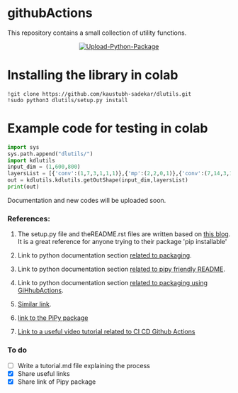 # githubActions

This repository contains a small collection of utility functions.

<p align="center">
  <a href="https://github.com/kaustubh-sadekar/githubActions/actions?query=workflow%3AUpload Python Package"><img alt="Upload-Python-Package" src="https://github.com/kaustubh-sadekar/githubActions/workflows/Upload Python Package/badge.svg"></a>
</p>

# Installing the library in colab
```shell
!git clone https://github.com/kaustubh-sadekar/dlutils.git
!sudo python3 dlutils/setup.py install
```

# Example code for testing in colab
```python
import sys
sys.path.append("dlutils/")
import kdlutils
input_dim = (1,600,800)
layersList = [{'conv':(1,7,3,1,1,1)},{'mp':(2,2,0,1)},{'conv':(7,14,3,1,1,1)},{'mp':(2,2,0,1)},{'conv':(14,30,3,1,1,1)},{'mp':(2,2,0,1)}]
out = kdlutils.kdlutils.getOutShape(input_dim,layersList)
print(out)
```
Documentation and new codes will be uploaded soon.

### References:

1. The setup.py file and theREADME.rst files are written based on [this blog](https://medium.com/@joel.barmettler/how-to-upload-your-python-package-to-pypi-65edc5fe9c56). It is a great reference for anyone trying to their package 'pip installable'

2. Link to python documentation section [related to packaging](https://packaging.python.org/tutorials/packaging-projects/#uploading-your-project-to-pypi).

3. Link to python documentation section [related to pipy friendly README](https://packaging.python.org/guides/making-a-pypi-friendly-readme/).

4. Link to python documentation section [related to packaging using GiHhubActions](https://packaging.python.org/guides/publishing-package-distribution-releases-using-github-actions-ci-cd-workflows/#:~:text=Go%20to%20https%3A%2F%2Fpypi,distinguishable%20in%20the%20token%20list.).

5. [Similar link](https://godatadriven.com/blog/a-practical-guide-to-using-setup-py/).

6. [link to the PiPy package](https://pypi.org/project/kdlutils/)

7. [Link to a useful video tutorial related to CI CD Github Actions](https://www.youtube.com/watch?v=WTofttoD2xg)

### To do
- [ ] Write a tutorial.md file explaining the process
- [x] Share useful links
- [x] Share link of Pipy package
